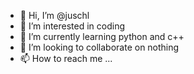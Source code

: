 - 👋 Hi, I’m @juschl
- 👀 I’m interested in coding
- 🌱 I’m currently learning python and c++
- 💞️ I’m looking to collaborate on nothing
- 📫 How to reach me ...
